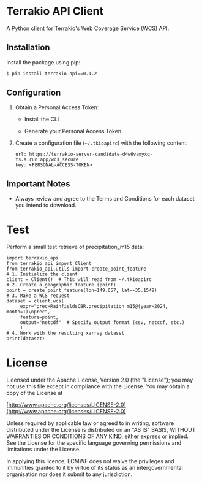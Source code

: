 # Terrakio API Client

A Python client for Terrakio's Web Coverage Service (WCS) API.

## Installation

Install the package using pip:

```bash
$ pip install terrakio-api==0.1.2
```

## Configuration

1. Obtain a Personal Access Token:
   - Install the CLI
   
   - Generate your Personal Access Token

2. Create a configuration file (`~/.tkioapirc`) with the following content:
   ```
   url: https://terrakio-server-candidate-d4w6vamyxq-ts.a.run.app/wcs_secure
   key: <PERSONAL-ACCESS-TOKEN>
   ```

## Important Notes
- Always review and agree to the Terms and Conditions for each dataset you intend to download.

# Test

Perform a small test retrieve of precipitation_m15 data:

```
import terrakio_api
from terrakio_api import Client
from terrakio_api.utils import create_point_feature
# 1. Initialize the client
client = Client()  # This will read from ~/.tkioapirc
# 2. Create a geographic feature (point)
point = create_point_feature(lon=149.057, lat=-35.1548)
# 3. Make a WCS request
dataset = client.wcs(
     expr="prec=RainfieldsCBR.precipitation_m15@(year=2024, month=1)\nprec",
     feature=point,
     output="netcdf"  # Specify output format (csv, netcdf, etc.)
     )
# 4. Work with the resulting xarray dataset
print(dataset)
```


# License

Licensed under the Apache License, Version 2.0 (the "License"); you may not use this file except in compliance with the License. You may obtain a copy of the License at

[http://www.apache.org/licenses/LICENSE-2.0](http://www.apache.org/licenses/LICENSE-2.0)

Unless required by applicable law or agreed to in writing, software distributed under the License is distributed on an "AS IS" BASIS, WITHOUT WARRANTIES OR CONDITIONS OF ANY KIND, either express or implied. See the License for the specific language governing permissions and limitations under the License.

In applying this licence, ECMWF does not waive the privileges and immunities granted to it by virtue of its status as an intergovernmental organisation nor does it submit to any jurisdiction.